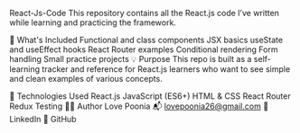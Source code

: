 React-Js-Code
This repository contains all the React.js code I’ve written while learning and practicing the framework.

📌 What's Included
Functional and class components
JSX basics
useState and useEffect hooks
React Router examples
Conditional rendering
Form handling
Small practice projects
💡 Purpose
This repo is built as a self-learning tracker and reference for React.js learners who want to see simple and clean examples of various concepts.

🚀 Technologies Used
React.js
JavaScript (ES6+)
HTML & CSS
React Router
Redux
Testing
👨‍💻 Author
Love Poonia
📬 lovepoonia26@gmail.com
🔗 LinkedIn
🔗 GitHub
